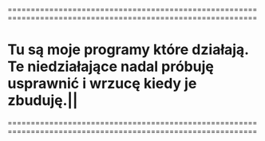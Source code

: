 ============================================================================================================
# Tu są moje programy które działają. Te niedziałające nadal próbuję usprawnić i wrzucę kiedy je zbuduję.||
============================================================================================================
